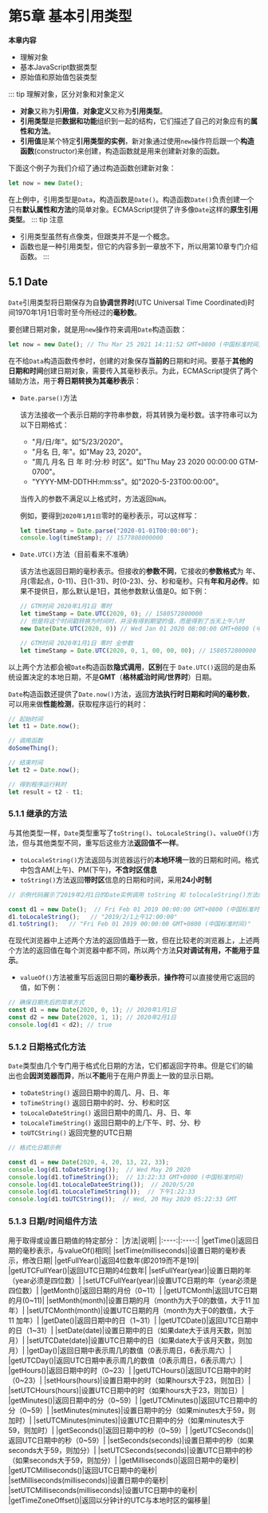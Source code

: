 # 第5章 基本引用类型 #

**本章内容**
- 理解对象
- 基本JavaScript数据类型
- 原始值和原始值包装类型

::: tip 理解对象，区分对象和对象定义
- **对象**又称为**引用值**，**对象定义**又称为**引用类型**。
- **引用类型**是把**数据和功能**组织到一起的结构，它们描述了自己的对象应有的**属性和方法**。
- **引用值**是某个特定**引用类型的实例**，新对象通过使用`new`操作符后跟一个**构造函数**(constructor)来创建，构造函数就是用来创建新对象的函数。

下面这个例子为我们介绍了通过构造函数创建新对象：
``` js
let now = new Date();
```
在上例中，引用类型是`Data`，构造函数是`Date()`。构造函数`Date()`负责创建一个只有**默认属性和方法**的简单对象。ECMAScript提供了许多像`Date`这样的**原生引用类型**。
::: tip 注意
- 引用类型虽然有点像类，但跟类并不是一个概念。
- 函数也是一种引用类型，但它的内容多到一章放不下，所以用第10章专门介绍函数。
:::

## 5.1 Date

`Date`引用类型将日期保存为自**协调世界时**(UTC Universal Time Coordinated)时间1970年1月1日零时至今所经过的**毫秒数**。

要创建日期对象，就是用`new`操作符来调用`Date`构造函数：
``` js
let now = new Date(); // Thu Mar 25 2021 14:11:52 GMT+0800 (中国标准时间)
```

在不给`Data`构造函数传参时，创建的对象保存**当前的**日期和时间。要基于**其他的日期和时间**创建日期对象，需要传入其毫秒表示。为此，ECMAScript提供了两个辅助方法，用于**将日期转换为其毫秒表示**：

- `Date.parse()`方法

    该方法接收一个表示日期的字符串参数，将其转换为毫秒数。该字符串可以为以下日期格式：

    - "月/日/年"。如"5/23/2020"。
    - "月名 日, 年"。如"May 23, 2020"。
    - "周几 月名 日 年 时:分:秒 时区"。如"Thu May 23 2020 00:00:00 GTM-0700"。
    - "YYYY-MM-DDTHH:mm:ss"。如"2020-5-23T00:00:00"。

    当传入的参数不满足以上格式时，方法返回`NaN`。

    例如，要得到`2020年1月1日`零时的毫秒表示，可以这样写：
    ```js
    let timeStamp = Date.parse("2020-01-01T00:00:00");
    console.log(timeStamp); // 1577808000000
    ```
- `Date.UTC()`方法（目前看来不准确）

    该方法也返回日期的毫秒表示。但接收的**参数不同**，它接收的**参数格式**为 年、月(零起点，0-11)、日(1-31)、时(0-23)、分、秒和毫秒。只有**年和月必传**。如果不提供日，那么默认是1日，其他参数默认值是0。如下例：
    ``` js
    // GTM时间 2020年1月1日 零时
    let timeStamp = Date.UTC(2020, 0); // 1580572800000
    // 但是将这个时间戳转换为时间时，并没有得到期望的值，而是得到了当天上午八时
    new Date(Date.UTC(2020, 0)) // Wed Jan 01 2020 08:00:00 GMT+0800 (中国标准时间)

    // GTM时间 2020年1月1日 零时 全参数
    let timeStamp = Date.UTC(2020, 0, 1, 00, 00, 00); // 1580572800000
    ```

以上两个方法都会被`Date`构造函数**隐式调用**，**区别**在于 `Date.UTC()`返回的是由系统设置决定的本地日期，不是**GMT**（**格林威治时间/世界时**）日期。

`Date`构造函数还提供了`Date.now()`方法，返回**方法执行时日期和时间的毫秒数**，可以用来做**性能检测**，获取程序运行的耗时：
```js
// 起始时间
let t1 = Date.now();

// 调用函数
doSomeThing();

// 结束时间
let t2 = Date.now();

// 得到程序运行耗时
let result = t2 - t1;
```

### 5.1.1 继承的方法

与其他类型一样，`Date`类型重写了`toString()`、`toLocaleString()`、`valueOf()`方法，但与其他类型不同，重写后这些方法**返回值不一样**。

- `toLocaleString()`方法返回与浏览器运行的**本地环境**一致的日期和时间。格式中包含AM(上午)、PM(下午)，**不含时区信息**
- `toString()`方法返回**带时区**信息的日期和时间，采用**24小时制**
``` js
// 示例代码展示了2019年2月1日的Date实例调用 toString 和 tolocaleString()方法的返回值

const d1 = new Date();  // Fri Feb 01 2019 00:00:00 GMT+0800 (中国标准时间)
d1.toLocaleString();   // "2019/2/1上午12:00:00"
d1.toString();   // "Fri Feb 01 2019 00:00:00 GMT+0800 (中国标准时间)"
```
在现代浏览器中上述两个方法的返回值趋于一致，但在比较老的浏览器上，上述两个方法的返回值在每个浏览器中都不同，所以两个方法**只对调试有用，不能用于显示**。

- `valueOf()`方法被重写后返回日期的**毫秒表示**，**操作符**可以直接使用它返回的值，如下例：
```js
// 确保日期先后的简单方式
const d1 = new Date(2020, 0, 1); // 2020年1月1日
const d2 = new Date(2020, 1, 1); // 2020年2月1日
console.log(d1 < d2); // true
```

### 5.1.2 日期格式化方法
`Date`类型由几个专门用于格式化日期的方法，它们都返回字符串。但是它们的输出也会**因浏览器而异**，所以**不能**用于在用户界面上一致的显示日期。
- `toDateString()` 返回日期中的周几、月、日、年
- `toTimeString()` 返回日期中的时、分、秒和时区
- `toLocaleDateString()` 返回日期中的周几、月、日、年
- `toLocaleTimeString()` 返回日期中的上/下午、时、分、秒
- `toUTCString()` 返回完整的UTC日期
``` js
// 格式化日期示例

const d1 = new Date(2020, 4, 20, 13, 22, 33);
console.log(d1.toDateString());  // Wed May 20 2020
console.log(d1.toTimeString());  // 13:22:33 GMT+0800 (中国标准时间)
console.log(d1.toLocaleDateeString());  // 2020/5/20
console.log(d1.toLocaleTimeString());  // 下午1:22:33
console.log(d1.toUTCString());  // Wed, 20 May 2020 05:22:33 GMT
```

### 5.1.3 日期/时间组件方法
用于取得或设置日期值的特定部分：
|方法|说明|
|:----:|:----:|
|getTime()|返回日期的毫秒表示，与valueOf()相同|
|setTime(milliseconds)|设置日期的毫秒表示，修改日期|
|getFullYear()|返回4位数年(即2019而不是19)|
|getUTCFullYear()|返回UTC日期的4位数年|
|setFullYear(year)|设置日期的年（year必须是四位数）|
|setUTCFullYear(year)|设置UTC日期的年（year必须是四位数）|
|getMonth()|返回日期的月份（0~11）|
|getUTCMonth|返回UTC日期的月(0~11)|
|setMonth(month)|设置日期的月（month为大于0的数值，大于11 加年）|
|setUTCMonth(month)|设置UTC日期的月（month为大于0的数值，大于11 加年）|
|getDate()|返回日期中的日（1~31）|
|getUTCDate()|返回UTC日期中的日（1~31）|
|setDate(date)|设置日期中的日（如果date大于该月天数，则加月）|
|setUTCDate(date)|设置UTC日期中的日（如果date大于该月天数，则加月）|
|getDay()|返回日期中表示周几的数值（0表示周日，6表示周六）|
|getUTCDay()|返回UTC日期中表示周几的数值（0表示周日，6表示周六）|
|getHours()|返回日期中的时（0~23）|
|getUTCHours()|返回UTC日期中的时（0~23）|
|setHours(hours)|设置日期中的时（如果hours大于23，则加日）|
|setUTCHours(hours)|设置UTC日期中的时（如果hours大于23，则加日）|
|getMinutes()|返回日期中的分（0~59）|
|getUTCMinutes()|返回UTC日期中的分（0~59）|
|setMinutes(minutes)|设置日期中的分（如果minutes大于59，则加时）|
|setUTCMinutes(minutes)|设置UTC日期中的分（如果minutes大于59，则加时）|
|getSeconds()|返回日期中的秒（0~59）|
|getUTCSeconds()|返回UTC日期中的秒（0~59）|
|setSeconds(seconds)|设置日期中的秒（如果seconds大于59，则加分）|
|setUTCSeconds(seconds)|设置UTC日期中的秒（如果seconds大于59，则加分）|
|getMilliseconds()|返回日期中的毫秒|
|getUTCMilliseconds()|返回UTC日期中的毫秒|
|setMilliseconds(milliseconds)|设置日期中的毫秒|
|setUTCMilliseconds(milliseconds)|设置UTC日期中的毫秒|
|getTimeZoneOffset()|返回以分钟计的UTC与本地时区的偏移量|